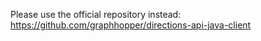 Please use the official repository instead: https://github.com/graphhopper/directions-api-java-client
